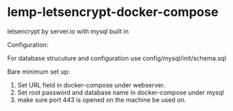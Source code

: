 # lemp-letsencrypt-docker-compose
letsencrypt by server.io with mysql built in

Configuration:

For database strucuture and configuration use config/mysql/init/schema.sql

Bare minimum set up:

1. Set URL field in docker-compose under webserver.
2. Set root password and database name in docker-compose under mysql
3. make sure port 443 is opened on the machine be used on.
